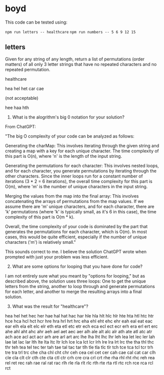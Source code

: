 # boyd

This code can be tested using:

`npm run letters -- healthcare`
`npm run numbers -- 5 6 9 12 15`

## letters

Given for any string of any length, return a list of permutations (order matters) of all only 3 letter strings that have no repeated characters and no repeated permutation.

healthcare

hea
hel
het
car
cae

(not acceptable)

hee
haa
hth

1. What is the alogrithm's big 0 notation for your solution?

From ChatGPT:

"The big O complexity of your code can be analyzed as follows:

Generating the charMap: This involves iterating through the given string and creating a map with a key for each unique character. The time complexity of this part is O(n), where 'n' is the length of the input string.

Generating the permutations for each character: This involves nested loops, and for each character, you generate permutations by iterating through the other characters. Since the inner loops run for a constant number of iterations (3 * 2 = 6 iterations), the overall time complexity for this part is O(m), where 'm' is the number of unique characters in the input string.

Merging the values from the map into the final array: This involves concatenating the arrays of permutations from the map values. If we assume there are 'm' unique characters, and for each character, there are 'k' permutations (where 'k' is typically small, as it's 6 in this case), the time complexity of this part is O(m * k).

Overall, the time complexity of your code is dominated by the part that generates the permutations for each character, which is O(m). In most cases, this would be quite efficient, especially if the number of unique characters ('m') is relatively small."

This sounds correct to me. I believe the solution ChatGPT wrote when prompted with just your problem was less efficient.

2. What are some options for looping that you have done for code?

I am not entirely sure what you meant by "options for looping," but as described above, the solution uses three loops: One to get the unique letters from the string, another to loop through and generate permutations for each letter, and another to merge the resulting arrays into a final solution.

3. What was the result for "healthcare"?

hea
hel
het
hec
her
hae
hal
hat
hac
har
hle
hla
hlt
hlc
hlr
hte
hta
htl
htc
htr
hce
hca
hcl
hct
hcr
hre
hra
hrl
hrt
hrc
eha
ehl
eht
ehc
ehr
eah
eal
eat
eac
ear
elh
ela
elt
elc
elr
eth
eta
etl
etc
etr
ech
eca
ecl
ect
ecr
erh
era
erl
ert
erc
ahe
ahl
aht
ahc
ahr
aeh
ael
aet
aec
aer
alh
ale
alt
alc
alr
ath
ate
atl
atc
atr
ach
ace
acl
act
acr
arh
are
arl
art
arc
lhe
lha
lht
lhc
lhr
leh
lea
let
lec
ler
lah
lae
lat
lac
lar
lth
lte
lta
ltc
ltr
lch
lce
lca
lct
lcr
lrh
lre
lra
lrt
lrc
the
tha
thl
thc
thr
teh
tea
tel
tec
ter
tah
tae
tal
tac
tar
tlh
tle
tla
tlc
tlr
tch
tce
tca
tcl
tcr
trh
tre
tra
trl
trc
che
cha
chl
cht
chr
ceh
cea
cel
cet
cer
cah
cae
cal
cat
car
clh
cle
cla
clt
clr
cth
cte
cta
ctl
ctr
crh
cre
cra
crl
crt
rhe
rha
rhl
rht
rhc
reh
rea
rel
ret
rec
rah
rae
ral
rat
rac
rlh
rle
rla
rlt
rlc
rth
rte
rta
rtl
rtc
rch
rce
rca
rcl
rct